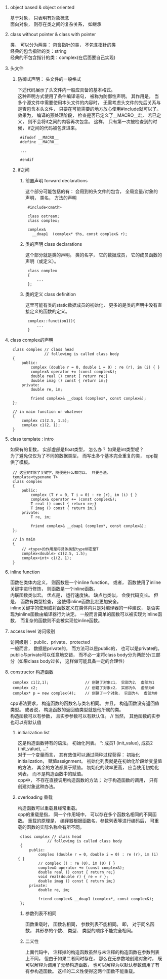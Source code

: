 1. object based & object oriented

    基于对象， 只表明有对象概念<br>
    面向对象， 则存在类之间的复杂关系， 如继承
2. class without pointer & class with pointer

    类， 可以分为两类： 包含指针的类， 不包含指针的类<br>
    经典的包含指针的类：string<br>
    经典的不包含指针的类：complex(在后面要自己实现)<br>
3. 头文件
    1. 防御式声明： 头文件的一般格式

        下述代码展示了头文件内一般应具备的基本格式。<br>这种声明方式使用了条件编译语句， 被称为防御性声明。 其作用是， 当多个源文件中需要使用本头文件的内容时， 无需考虑头文件的先后关系与是否包含本头文件， 只要在可能需要的地方放心使用#include就可以了。
        <br>效果为， 编译的预处理阶段， 检查是否已定义了__MACRO__宏， 若已定义， 则不会将if之间的内容再次包含。 这样， 只有第一次被检查到的时候， if之间的代码被包含进来。

            #ifndef __MACRO__
            #define __MACRO__
            
            ...

            #endif
    2. if之间

        1. 前置声明 forward declarations
            
            这个部分可能包括的有： 会用到的头文件的包含， 全局变量/对象的声明， 类名， 方法的声明

                #include<cmath>

                class ostream;
                class complex;

                complex&
                  __doap1  (complex* ths, const complex& r);
        2. 类的声明 class declarations

            这个部分就是类的声明。 类的名字， 它的数据成员， 它的成员函数的声明（或定义）。

                class complex
                {
                    ...
                };
        3. 类的定义 class definition

            这里可能有类的static数据成员的初始化， 更多的是类的声明中没有直接定义的函数的定义。

                complex::function1(){
                    ...
                }
3. class complex的声明

        class complex // class head
                      // following is called class body
        {
            public:
                complex (double r = 0, double i = 0) : re (r), im (i) { }
                complex& operator += (const complex&);
                double real () const { return re;}
                double imag () const { return im;}
            private:
                double re, im;

                friend complex& __doap1 (complex*, const conplex&);
        };

        // in main function or whatever
        {
            complex c1(2.5, 1.5);
            complex c1(2, 1);
        }
4. class template : intro

    如果有的复数， 实部虚部是float类型， 怎么办？ 如果是int类型呢？<br>
    为了避免仅仅为了不同的数据类型， 而写出多个基本完全重复的类， cpp提供了模板。

        // 这里的T除了关键字，随便是什么都可以。 只要合法。
        template<typename T>
        class complex
        {
            public:
                complex (T r = 0, T i = 0) : re (r), im (i) { }
                complex& operator += (const complex&);
                T real () const { return re;}
                T imag () const { return im;}
            private:
                T re, im;

                friend complex& __doap1 (complex*, const conplex&);
        };

        // in main
        {
            // <type>的作用是将具体类型type绑定至T
            complex<double> c1(2.5, 1.5);
            complex<int> c1(2, 1);
        }
5. inline function

    函数在类体内定义， 则函数是一个inline function。 或者， 函数使用了inline关键字进行修饰， 则函数是一个inline函数。<br>内联函数类似宏。 优点是， 运行速度快。 缺点也类似， 会使代码变长。 但是， 函数有类型检查， 这使得inline函数比宏更加安全。<br>inline关键字的使用或将函数定义在类体内只是对编译器的一种建议， 是否实现为inline函数由编译器行为决定。 一般而言简单的函数可以被实现为inline函数， 而复杂的函数则不会被实现位inline函数。<br>
6. access level 访问级别

    访问级别： public、private、protected<br>
    一般而言， 数据是private的， 而方法可以是public的， 也可以是private的。<br>
    public与private可以任意地交错， 而不必一定将class body分为两部分/三部分（如果class body过长， 这样做可能具备一定的合理性）
7. constructor 构造函数

        complex c1(2,1);                // 创建了对象c1， 实部为2， 虚部为1
        complex c2;                     // 创建了对象c2， 实部为0， 虚部为0
        complex* p = new complex(4);    // 创建了一个对象， 实部为4， 虚部为0
    cpp语法要求， 构造函数的函数名与类名相同。 并且， 构造函数没有返回值类型。 或者说， 构造函数的返回值类型就是他所属的类。<br>
    构造函数可以有参数， 且实参参数可以有默认值。 // 当然， 其他函数的实参也可以有默认值
    1. initialization list

        这是构造函数特有的语法。 初始化列表。 “: 成员1 (init_value), 成员2 (init_value), …”<br>
        对于一个变量而言， 其有效值可以通过两种过程获得： 初始化initialization， 赋值assignment。 初始化列表就是在初始化阶段给变量值的方法， 其余的方法都属于赋值。 初始化的效率更高， 应当使用初始化列表， 而不是构造函数中的赋值。<br>
    cpp中， 不存在直接调用构造函数的方法； 对于构造函数的调用， 只有创建对象这种办法。
    2. overloading 重载

        构造函数可以重载且经常重载。<br>cpp的重载是指， 同一个作用域中， 可以存在多个函数名相同的不同函数。 重载的原理是， 编译器根据函数名、参数列表等进行编码后， 可重载的函数的实际名称会有所不同。<br>

            class complex // class head
                        // following is called class body
            {
                public:
                    complex (double r = 0, double i = 0) : re (r), im (i) { }
                    // complex () : re (0), im (0) { }
                    complex& operator += (const complex&);
                    double real () const { return re;}
                    void real(double r) { re = r };
                    double imag () const { return im;}
                private:
                    double re, im;

                    friend complex& __doap1 (complex*, const conplex&);
            };
        1. 参数列表不相同
            
            函数重载时， 函数名相同， 参数列表不能相同。 即， 对于同名函数， 其形参的个数、 类型、 类型的顺序不能完全相同。<br>
        2. 二义性
            
            上面代码中， 注释掉的构造函数虽然与未注释的构造函数在参数列表上不同， 但由于如果二者同时存在， 那么在无参数地创建对象时， 既可以解释为调用了无参构造函数， 也可以解释为以默认参数调用了有有参构造函数。 这样的二义性使得这两个函数不能重载。